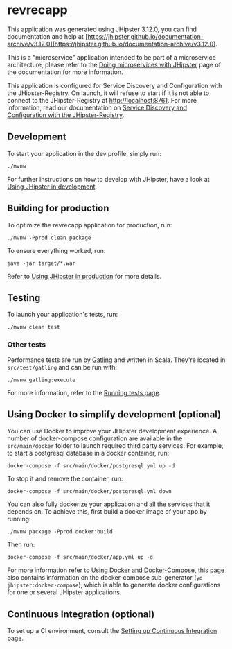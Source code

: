 # revrecapp

This application was generated using JHipster 3.12.0, you can find documentation and help at [https://jhipster.github.io/documentation-archive/v3.12.0](https://jhipster.github.io/documentation-archive/v3.12.0).

This is a "microservice" application intended to be part of a microservice architecture, please refer to the [Doing microservices with JHipster][] page of the documentation for more information.

This application is configured for Service Discovery and Configuration with the JHipster-Registry. On launch, it will refuse to start if it is not able to connect to the JHipster-Registry at [http://localhost:8761](http://localhost:8761). For more information, read our documentation on [Service Discovery and Configuration with the JHipster-Registry][].

## Development

To start your application in the dev profile, simply run:

    ./mvnw


For further instructions on how to develop with JHipster, have a look at [Using JHipster in development][].

## Building for production

To optimize the revrecapp application for production, run:

    ./mvnw -Pprod clean package

To ensure everything worked, run:

    java -jar target/*.war


Refer to [Using JHipster in production][] for more details.

## Testing

To launch your application's tests, run:

    ./mvnw clean test
### Other tests

Performance tests are run by [Gatling][] and written in Scala. They're located in `src/test/gatling` and can be run with:

    ./mvnw gatling:execute

For more information, refer to the [Running tests page][].

## Using Docker to simplify development (optional)

You can use Docker to improve your JHipster development experience. A number of docker-compose configuration are available in the `src/main/docker` folder to launch required third party services.
For example, to start a postgresql database in a docker container, run:

    docker-compose -f src/main/docker/postgresql.yml up -d

To stop it and remove the container, run:

    docker-compose -f src/main/docker/postgresql.yml down

You can also fully dockerize your application and all the services that it depends on.
To achieve this, first build a docker image of your app by running:

    ./mvnw package -Pprod docker:build

Then run:

    docker-compose -f src/main/docker/app.yml up -d

For more information refer to [Using Docker and Docker-Compose][], this page also contains information on the docker-compose sub-generator (`yo jhipster:docker-compose`), which is able to generate docker configurations for one or several JHipster applications.

## Continuous Integration (optional)

To set up a CI environment, consult the [Setting up Continuous Integration][] page.

[JHipster Homepage and latest documentation]: https://jhipster.github.io
[JHipster 3.12.0 archive]: https://jhipster.github.io/documentation-archive/v3.12.0
[Doing microservices with JHipster]: https://jhipster.github.io/documentation-archive/v3.12.0/microservices-architecture/
[Using JHipster in development]: https://jhipster.github.io/documentation-archive/v3.12.0/development/
[Service Discovery and Configuration with the JHipster-Registry]: https://jhipster.github.io/documentation-archive/v3.12.0/microservices-architecture/#jhipster-registry
[Using Docker and Docker-Compose]: https://jhipster.github.io/documentation-archive/v3.12.0/docker-compose
[Using JHipster in production]: https://jhipster.github.io/documentation-archive/v3.12.0/production/
[Running tests page]: https://jhipster.github.io/documentation-archive/v3.12.0/running-tests/
[Setting up Continuous Integration]: https://jhipster.github.io/documentation-archive/v3.12.0/setting-up-ci/

[Gatling]: http://gatling.io/
